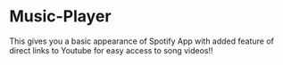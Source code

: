 # Music-Player

This gives you a basic appearance of Spotify App with added feature of direct links to Youtube for easy access to song videos!!
